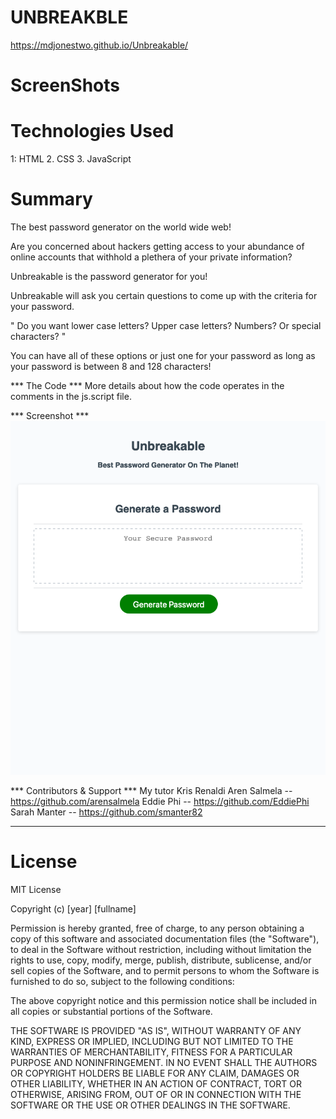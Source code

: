 # UNBREAKBLE 
 https://mdjonestwo.github.io/Unbreakable/

# ScreenShots


# Technologies Used
1: HTML
2. CSS
3. JavaScript


# Summary
The best password generator on the world wide web! 

Are you concerned about hackers getting access to your abundance of online accounts that withhold a plethera of your private information? 

Unbreakable is the password generator for you! 

Unbreakable will ask you certain questions to come up with the criteria for your password.

" Do you want lower case letters? Upper case letters? Numbers? Or special characters? "  

You can have all of these options or just one for your password as long as your password is between 8 and 128 characters! 

*** The Code ***
More details about how the code operates in the comments in the js.script file. 

*** Screenshot ***
![Screenshot](./Screenshot-Unbreakable.png)

*** Contributors & Support *** 
My tutor Kris Renaldi 
Aren Salmela -- https://github.com/arensalmela
Eddie Phi -- https://github.com/EddiePhi
Sarah Manter -- https://github.com/smanter82

-----------------------------------------

# License
MIT License

Copyright (c) [year] [fullname]

Permission is hereby granted, free of charge, to any person obtaining a copy
of this software and associated documentation files (the "Software"), to deal
in the Software without restriction, including without limitation the rights
to use, copy, modify, merge, publish, distribute, sublicense, and/or sell
copies of the Software, and to permit persons to whom the Software is
furnished to do so, subject to the following conditions:

The above copyright notice and this permission notice shall be included in all
copies or substantial portions of the Software.

THE SOFTWARE IS PROVIDED "AS IS", WITHOUT WARRANTY OF ANY KIND, EXPRESS OR
IMPLIED, INCLUDING BUT NOT LIMITED TO THE WARRANTIES OF MERCHANTABILITY,
FITNESS FOR A PARTICULAR PURPOSE AND NONINFRINGEMENT. IN NO EVENT SHALL THE
AUTHORS OR COPYRIGHT HOLDERS BE LIABLE FOR ANY CLAIM, DAMAGES OR OTHER
LIABILITY, WHETHER IN AN ACTION OF CONTRACT, TORT OR OTHERWISE, ARISING FROM,
OUT OF OR IN CONNECTION WITH THE SOFTWARE OR THE USE OR OTHER DEALINGS IN THE
SOFTWARE.

